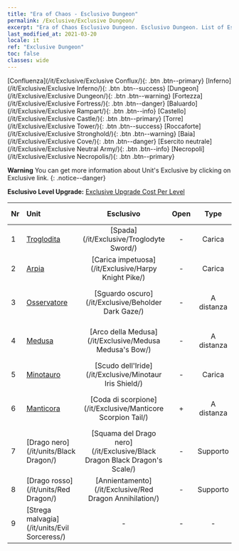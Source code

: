 ```yaml
---
title: "Era of Chaos - Esclusivo Dungeon"
permalink: /Exclusive/Exclusive Dungeon/
excerpt: "Era of Chaos Esclusivo Dungeon. Esclusivo Dungeon. List of Esclusivo Dungeon in Era of Chaos"
last_modified_at: 2021-03-20
locale: it
ref: "Exclusive Dungeon"
toc: false
classes: wide
---
```

 [Confluenza](/it/Exclusive/Exclusive Conflux/){: .btn .btn--primary} [Inferno](/it/Exclusive/Exclusive Inferno/){: .btn .btn--success} [Dungeon](/it/Exclusive/Exclusive Dungeon/){: .btn .btn--warning} [Fortezza](/it/Exclusive/Exclusive Fortress/){: .btn .btn--danger} [Baluardo](/it/Exclusive/Exclusive Rampart/){: .btn .btn--info} [Castello](/it/Exclusive/Exclusive Castle/){: .btn .btn--primary} [Torre](/it/Exclusive/Exclusive Tower/){: .btn .btn--success} [Roccaforte](/it/Exclusive/Exclusive Stronghold/){: .btn .btn--warning} [Baia](/it/Exclusive/Exclusive Cove/){: .btn .btn--danger} [Esercito neutrale](/it/Exclusive/Exclusive Neutral Army/){: .btn .btn--info} [Necropoli](/it/Exclusive/Exclusive Necropolis/){: .btn .btn--primary} 

**Warning** You can get more information about Unit's Exclusive by clicking on Exclusive link. 
{: .notice--danger}

 **Esclusivo Level Upgrade:** [Exclusive Upgrade Cost Per Level](/Exclusive/ExclusiveUpgradeCostPerLevel/)

  | Nr |         Unit        | Esclusivo | Open  |    Type   |  Item to Rank UP      |  Skin   |
  |:---|:--------------------|:-------------:|:-----:|:---------:|:---------------------:|:-------:|
  | 1  | [Troglodita](/it/units/Troglodyte/) | [Spada](/it/Exclusive/Troglodyte Sword/) | - | Carica | [Token della Spada](/it/Items/con_912/) | - |
  | 2  | [Arpia](/it/units/Harpy/) | [Carica impetuosa](/it/Exclusive/Harpy Knight Pike/) | - | Carica | [Token Carica impetuosa](/it/Items/con_916/) | - |
  | 3  | [Osservatore](/it/units/Beholder/) | [Sguardo oscuro](/it/Exclusive/Beholder Dark Gaze/) | - | A distanza | [Token Sguardo oscuro](/it/Items/con_990/) | [Skin speciale Sguardo oscuro](/it/Items/con_658/) |
  | 4  | [Medusa](/it/units/Medusa/) | [Arco della Medusa](/it/Exclusive/Medusa Medusa's Bow/) | - | A distanza | [Token Arco di Medusa](/it/Items/con_991/) | [Skin speciale Arco di Medusa](/it/Items/con_659/) |
  | 5  | [Minotauro](/it/units/Minotaur/) | [Scudo dell'Iride](/it/Exclusive/Minotaur Iris Shield/) | - | Carica | [Token Scudo dell'Iride](/it/Items/con_913/) | - |
  | 6  | [Manticora](/it/units/Manticore/) | [Coda di scorpione](/it/Exclusive/Manticore Scorpion Tail/) | + | A distanza | [Token Coda di scorpione](/it/Items/con_992/) | [Skin speciale Coda di scorpione](/it/Items/con_660/) |
  | 7  | [Drago nero](/it/units/Black Dragon/) | [Squama del Drago nero](/it/Exclusive/Black Dragon Black Dragon's Scale/) | - | Supporto | [Token Squama del Drago nero](/it/Items/con_993/) | [Skin speciale Squama del Drago nero](/it/Items/con_661/) |
  | 8  | [Drago rosso](/it/units/Red Dragon/) | [Annientamento](/it/Exclusive/Red Dragon Annihilation/) | - | Supporto | - | - |
  | 9  | [Strega malvagia](/it/units/Evil Sorceress/) | - | - | - | none | none |
